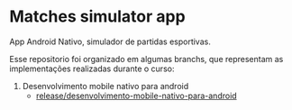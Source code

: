 # Matches simulator app

App Android Nativo, simulador de partidas esportivas.

Esse repositorio foi organizado em algumas branchs, que representam as implementações realizadas durante o curso:

1. Desenvolvimento mobile nativo para android
    - [release/desenvolvimento-mobile-nativo-para-android](https://github.com/figurinhasatualizadas/maches-simulator-app/tree/release/desenvolvimento-mobile-nativo-para-android)

